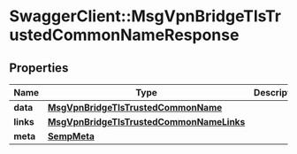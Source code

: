 # SwaggerClient::MsgVpnBridgeTlsTrustedCommonNameResponse

## Properties
Name | Type | Description | Notes
------------ | ------------- | ------------- | -------------
**data** | [**MsgVpnBridgeTlsTrustedCommonName**](MsgVpnBridgeTlsTrustedCommonName.md) |  | [optional] 
**links** | [**MsgVpnBridgeTlsTrustedCommonNameLinks**](MsgVpnBridgeTlsTrustedCommonNameLinks.md) |  | [optional] 
**meta** | [**SempMeta**](SempMeta.md) |  | 



